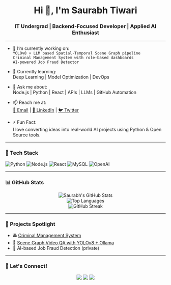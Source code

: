 <h1 align="center">Hi 👋, I'm Saurabh Tiwari</h1>
<h3 align="center">IT Undergrad | Backend-Focused Developer | Applied AI Enthusiast</h3>

---

- 🔭 I’m currently working on:  
  `YOLOv8 + LLM based Spatial-Temporal Scene Graph pipeline`  
  `Criminal Management System with role-based dashboards`  
  `AI-powered Job Fraud Detector`

- 🌱 Currently learning:  
  Deep Learning | Model Optimization | DevOps

- 💬 Ask me about:  
  Node.js | Python | React | APIs | LLMs | GitHub Automation

- 📫 Reach me at:  
  [📧 Email](mailto:spssgzp4@gmail.com) | [💼 LinkedIn](https://linkedin.com/in/saurabh-tiwari-902ba327b) | [🐦 Twitter](https://twitter.com/saurabh_dev)

- ⚡ Fun Fact:  
  I love converting ideas into real-world AI projects using Python & Open Source tools.

---

### 🧠 Tech Stack
![Python](https://img.shields.io/badge/Python-3670A0?style=for-the-badge&logo=python&logoColor=white)
![Node.js](https://img.shields.io/badge/Node.js-339933?style=for-the-badge&logo=node-dot-js&logoColor=white)
![React](https://img.shields.io/badge/React-20232a?style=for-the-badge&logo=react&logoColor=61dafb)
![MySQL](https://img.shields.io/badge/MySQL-005c84?style=for-the-badge&logo=mysql&logoColor=white)
![OpenAI](https://img.shields.io/badge/OpenAI-000000?style=for-the-badge&logo=openai&logoColor=white)

---

### 📊 GitHub Stats

<p align="center">
  <img src="https://github-readme-stats.vercel.app/api?username=SaurabhCodes-16&show_icons=true&theme=radical" alt="Saurabh's GitHub Stats" />
  <br />
  <img src="https://github-readme-stats.vercel.app/api/top-langs/?username=SaurabhCodes-16&layout=compact&theme=radical" alt="Top Languages" />
  <br />
  <img src="https://github-readme-streak-stats.herokuapp.com?user=SaurabhCodes-16&theme=radical" alt="GitHub Streak" />
</p>

---

### 🔗 Projects Spotlight
- 🚔 [Criminal Management System](https://github.com/SaurabhCodes-16/Criminal-Managemet-System)
- 🎥 [Scene Graph Video QA with YOLOv8 + Ollama](https://github.com/SaurabhCodes-16/your-STSG-repo)
- 🧠 AI-based Job Fraud Detection (private)

---

### 🏁 Let's Connect!

<p align="center">
  <a href="mailto:spssgzp4@gmail.com"><img src="https://img.shields.io/badge/Gmail-D14836?style=for-the-badge&logo=gmail&logoColor=white" /></a>
  <a href="https://linkedin.com/in/saurabh-tiwari-902ba327b"><img src="https://img.shields.io/badge/LinkedIn-0077B5?style=for-the-badge&logo=linkedin&logoColor=white" /></a>
  <a href="https://github.com/SaurabhCodes-16"><img src="https://img.shields.io/badge/GitHub-181717?style=for-the-badge&logo=github&logoColor=white" /></a>
</p>
